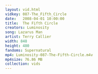```yaml
---
layout: vid.html
vidkey: 087-The_Fifth_Circle
date:   2008-04-01 10:00:00
title:  The Fifth Circle
creators: Luminosity
song: Lazarus Man
artist: Terry Callier
width: 848
height: 480
fandoms: Supernatural
mp4: Luminosity-087-The-Fifth-Circle.m4v
mp4size: 76.86 MB
collection: vids
---
```


  <div>
  
  </div>
  